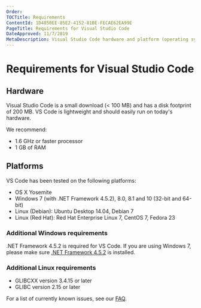 ```yaml
---
Order:
TOCTitle: Requirements
ContentId: 1D4850EE-85E2-4152-81BE-FECAE62EA99E
PageTitle: Requirements for Visual Studio Code
DateApproved: 11/7/2019
MetaDescription: Visual Studio Code hardware and platform (operating system) requirements.
---
```

# Requirements for Visual Studio Code

## Hardware

Visual Studio Code is a small download (< 100 MB) and has a disk footprint of 200 MB. VS Code is lightweight and should easily run on today's hardware.

We recommend:

* 1.6 GHz or faster processor
* 1 GB of RAM

## Platforms

VS Code has been tested on the following platforms:

* OS X Yosemite
* Windows 7 (with .NET Framework 4.5.2), 8.0, 8.1 and 10 (32-bit and 64-bit)
* Linux (Debian): Ubuntu Desktop 14.04, Debian 7
* Linux (Red Hat): Red Hat Enterprise Linux 7, CentOS 7, Fedora 23

### Additional Windows requirements

.NET Framework 4.5.2 is required for VS Code.  If you are using Windows 7, please make sure [.NET Framework 4.5.2](https://www.microsoft.com/download/details.aspx?id=42643) is installed.

### Additional Linux requirements

* GLIBCXX version 3.4.15 or later
* GLIBC version 2.15 or later

For a list of currently known issues, see our [FAQ](faq).

